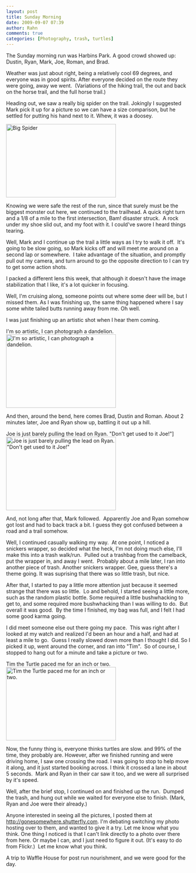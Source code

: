 ```yaml
---
layout: post
title: Sunday Morning
date: 2009-09-07 07:39
author: Rahn
comments: true
categories: [Photography, trash, turtles]
---
```

The Sunday morning run was Harbins Park. A good crowd showed up: Dustin, Ryan, Mark, Joe, Roman, and Brad.

Weather was just about right, being a relatively cool 69 degrees, and everyone was in good spirits. After everyone decided on the route they were going, away we went.  (Variations of the hiking trail, the out and back on the horse trail, and the full horse trail.)

Heading out, we saw a really big spider on the trail. Jokingly I suggested Mark pick it up for a picture so we can have a size comparison, but he settled for putting his hand next to it. Whew, it was a doosey.

<a href="http://www.gonesomewhere.com/wp-content/uploads/2009/09/Big-Spider.jpg"><img class="aligncenter size-medium wp-image-509" title="Big Spider" src="http://www.gonesomewhere.com/wp-content/uploads/2009/09/Big-Spider-300x200.jpg" alt="Big Spider" width="300" height="200" /></a>

Knowing we were safe the rest of the run, since that surely must be the biggest monster out here, we continued to the trailhead. A quick right turn and a 1/8 of a mile to the first intersection, Bam! disaster struck.  A rock under my shoe slid out, and my foot with it. I could've swore I heard things tearing.

Well, Mark and I continue up the trail a little ways as I try to walk it off.  It's going to be slow going, so Mark kicks off and will meet me around on a second lap or somewhere.  I take advantage of the situation, and promptly pull out my camera, and turn around to go the opposite direction to I can try to get some action shots.

I packed a different lens this week, that although it doesn't have the image stabilization that I like, it's a lot quicker in focusing.

Well, I'm cruising along, someone points out where some deer will be, but I missed them. As I was finishing up, the same thing happened where I say some white tailed butts running away from me. Oh well.

I was just finishing up an artistic shot when I hear them coming.

I'm so artistic, I can photograph a dandelion.
<a href="http://www.gonesomewhere.com/wp-content/uploads/2009/09/Dandelion-1.jpg"><img class="size-medium wp-image-510" title="Dandelion 1" src="http://www.gonesomewhere.com/wp-content/uploads/2009/09/Dandelion-1-300x200.jpg" alt="I'm so artistic, I can photograph a dandelion." width="300" height="200" /></a>

And then, around the bend, here comes Brad, Dustin and Roman. About 2 minutes later, Joe and Ryan show up, battling it out up a hill.

Joe is just barely pulling the lead on Ryan. &quot;Don&#39;t get used to it Joe!&quot;]<a href="http://www.gonesomewhere.com/wp-content/uploads/2009/09/Joe-and-Ryan.jpg"><img class="size-medium wp-image-511" title="Joe and Ryan" src="http://www.gonesomewhere.com/wp-content/uploads/2009/09/Joe-and-Ryan-300x200.jpg" alt="Joe is just barely pulling the lead on Ryan. &quot;Don't get used to it Joe!&quot;" width="300" height="200" /></a>

And, not long after that, Mark followed.  Apparently Joe and Ryan somehow got lost and had to back track a bit. I guess they got confused between a road and a trail somehow.

Well, I continued casually walking my way.  At one point, I noticed a snickers wrapper, so decided what the heck, I'm not doing much else, I'll make this into a trash walk/run.  Pulled out a trashbag from the camelback, put the wrapper in, and away I went.  Probably about a mile later, I ran into another piece of trash. Another snickers wrapper. Gee, guess there's a theme going. It was suprising that there was so little trash, but nice.

After that, I started to pay a little more attention just because it seemed strange that there was so little.  Lo and behold, I started seeing a little more, such as the random plastic bottle. Some required a little bushwhacking to get to, and some required more bushwhacking than I was willing to do.  But overall it was good.  By the time I finished, my bag was full, and I felt I had some good karma going.

I did meet someone else out there going my pace.  This was right after I looked at my watch and realized I'd been an hour and a half, and had at least a mile to go.  Guess I really slowed down more than I thought I did. So I picked it up, went around the corner, and ran into "Tim".  So of course, I stopped to hang out for a minute and take a picture or two.

Tim the Turtle paced me for an inch or two.
<a href="http://www.gonesomewhere.com/wp-content/uploads/2009/09/Turtle-2.jpg"><img class="size-medium wp-image-512" title="Turtle 2" src="http://www.gonesomewhere.com/wp-content/uploads/2009/09/Turtle-2-300x200.jpg" alt="Tim the Turtle paced me for an inch or two." width="300" height="200" /></a>

Now, the funny thing is, everyone thinks turtles are slow. and 99% of the time, they probably are. However, after we finished running and were driving home, I saw one crossing the road. I was going to stop to help move it along, and it just started booking across. I think it crossed a lane in about 5 seconds.  Mark and Ryan in their car saw it too, and we were all surprised by it's speed.

Well, after the brief stop, I continued on and finished up the run.  Dumped the trash, and hung out while we waited for everyone else to finish. (Mark, Ryan and Joe were their already.)

Anyone interested in seeing all the pictures, I posted them at <a href="http://gonesomewhere.shutterfly.com">http://gonesomewhere.shutterfly.com</a>. I'm debating switching my photo hosting over to them, and wanted to give it a try. Let me know what you think. One thing I noticed is that I can't link directly to a photo over there from here. Or maybe I can, and I just need to figure it out. (It's easy to do from Flickr.)  Let me know what you think.

A trip to Waffle House for post run nourishment, and we were good for the day.
